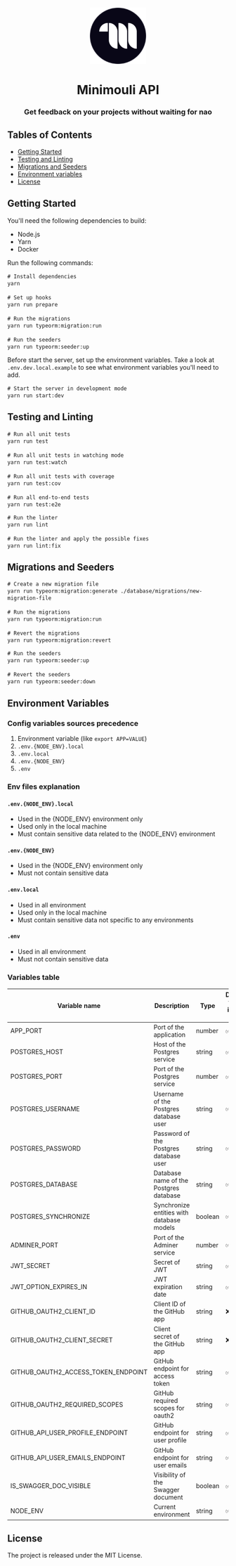 <p align="center" >
    <img width="128" src="https://github.com/minimouli/api/blob/main/assets/icon.svg?raw=true" alt="Minimouli logo" />
    <h1 align="center" >Minimouli API</h1>
    <h3 align="center" >
        Get feedback on your projects without waiting for nao
    </h3>
</p>

Tables of Contents
---

- [Getting Started](#getting-started)
- [Testing and Linting](#testing-and-linting)
- [Migrations and Seeders](#migrations-and-seeders)
- [Environment variables](#environment-variables)
- [License](#license)

<span id="getting-started" >Getting Started</span>
---

You'll need the following dependencies to build:
- Node.js
- Yarn
- Docker

Run the following commands:
```shell
# Install dependencies
yarn

# Set up hooks
yarn run prepare

# Run the migrations
yarn run typeorm:migration:run

# Run the seeders
yarn run typeorm:seeder:up
```

Before start the server, set up the environment variables. Take a look at `.env.dev.local.example` to see what environment variables you'll need to add.

```shell
# Start the server in development mode
yarn run start:dev
```

<span id="testing-and-linting" >Testing and Linting</span>
---

```shell
# Run all unit tests
yarn run test

# Run all unit tests in watching mode
yarn run test:watch

# Run all unit tests with coverage
yarn run test:cov

# Run all end-to-end tests
yarn run test:e2e
```

```shell
# Run the linter
yarn run lint

# Run the linter and apply the possible fixes
yarn run lint:fix
```

<span id="migrations-and-seeders" >Migrations and Seeders</span>
---

```shell
# Create a new migration file
yarn run typeorm:migration:generate ./database/migrations/new-migration-file

# Run the migrations
yarn run typeorm:migration:run

# Revert the migrations
yarn run typeorm:migration:revert
```

```shell
# Run the seeders
yarn run typeorm:seeder:up

# Revert the seeders
yarn run typeorm:seeder:down
```

<span id="environment-variables" >Environment Variables</span>
---

### Config variables sources precedence

1. Environment variable (like `export APP=VALUE`)
2. `.env.{NODE_ENV}.local`
3. `.env.local`
4. `.env.{NODE_ENV}`
5. `.env`

### Env files explanation

#### `.env.{NODE_ENV}.local`
- Used in the {NODE_ENV} environment only
- Used only in the local machine
- Must contain sensitive data related to the {NODE_ENV} environment

#### `.env.{NODE_ENV}`
- Used in the {NODE_ENV} environment only
- Must not contain sensitive data

#### `.env.local`
- Used in all environment
- Used only in the local machine
- Must contain sensitive data not specific to any environments

#### `.env`
- Used in all environment
- Must not contain sensitive data

### Variables table

| **Variable name**                   | **Description**                           | **Type** | **Default value in dev env** | **Default value in all env** |
|-------------------------------------|-------------------------------------------|----------|------------------------------|------------------------------|
| APP_PORT                            | Port of the application                   | number   | ✅                            | ✅                            |
| POSTGRES_HOST                       | Host of the Postgres service              | string   | ✅                            | ❌                            |
| POSTGRES_PORT                       | Port of the Postgres service              | number   | ✅                            | ❌                            |
| POSTGRES_USERNAME                   | Username of the Postgres database user    | string   | ✅                            | ❌                            |
| POSTGRES_PASSWORD                   | Password of the Postgres database user    | string   | ✅                            | ❌                            |
| POSTGRES_DATABASE                   | Database name of the Postgres database    | string   | ✅                            | ❌                            |
| POSTGRES_SYNCHRONIZE                | Synchronize entities with database models | boolean  | ✅                            | ✅                            |
| ADMINER_PORT                        | Port of the Adminer service               | number   | ✅                            | ❌                            |
| JWT_SECRET                          | Secret of JWT                             | string   | ✅                            | ❌                            |
| JWT_OPTION_EXPIRES_IN               | JWT expiration date                       | string   | ✅                            | ❌                            |
| GITHUB_OAUTH2_CLIENT_ID             | Client ID of the GitHub app               | string   | ❌                            | ❌                            |
| GITHUB_OAUTH2_CLIENT_SECRET         | Client secret of the GitHub app           | string   | ❌                            | ❌                            |
| GITHUB_OAUTH2_ACCESS_TOKEN_ENDPOINT | GitHub endpoint for access token          | string   | ✅                            | ✅                            |
| GITHUB_OAUTH2_REQUIRED_SCOPES       | GitHub required scopes for oauth2         | string   | ✅                            | ✅                            |
| GITHUB_API_USER_PROFILE_ENDPOINT    | GitHub endpoint for user profile          | string   | ✅                            | ✅                            |
| GITHUB_API_USER_EMAILS_ENDPOINT     | GitHub endpoint for user emails           | string   | ✅                            | ✅                            |
| IS_SWAGGER_DOC_VISIBLE              | Visibility of the Swagger document        | boolean  | ✅                            | ✅                            |
| NODE_ENV                            | Current environment                       | string   | ✅                            | ❌                            |

<span id="license" >License</span>
---

The project is released under the MIT License.
